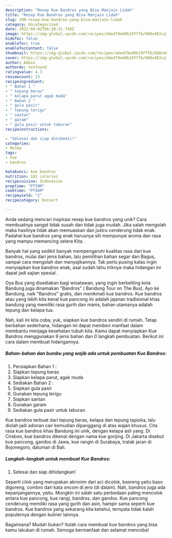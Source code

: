 ```yaml
---
description: "Resep Kue Bandros yang Bisa Manjain Lidah"
title: "Resep Kue Bandros yang Bisa Manjain Lidah"
slug: 390-resep-kue-bandros-yang-bisa-manjain-lidah
category: Uncategorized
date: 2022-04-02T06:20:31.740Z
image: https://img-global.cpcdn.com/recipes/e6ed79ed0b19fff6/680x482cq70/kue-bandros-foto-resep-utama.jpg
hideToc: false
enableToc: true
enableTocContent: false
thumbnail: https://img-global.cpcdn.com/recipes/e6ed79ed0b19fff6/680x482cq70/kue-bandros-foto-resep-utama.jpg
cover: https://img-global.cpcdn.com/recipes/e6ed79ed0b19fff6/680x482cq70/kue-bandros-foto-resep-utama.jpg
author: Admin
authorAv: notfound
ratingvalue: 4.3
reviewcount: 23
recipeingredient:
- " Bahan 1 "
- " tepung beras"
- " kelapa parut agak muda"
- " Bahan 2 "
- " gula pasir"
- " tepung terigu"
- " santan"
- " garam"
- " gula pasir untuk taburan"
recipeinstructions:

- "Selesai dan siap dinikmati!"
categories:
- Resep
tags:
- kue
- bandros

katakunci: kue bandros 
nutrition: 182 calories
recipecuisine: Indonesian
preptime: "PT39M"
cooktime: "PT46M"
recipeyield: "2"
recipecategory: Dessert

---
```





Anda sedang mencari inspirasi resep kue bandros yang unik? Cara membuatnya sangat tidak susah dan tidak juga mudah. Jika salah mengolah maka hasilnya tidak akan memuaskan dan justru cenderung tidak enak. Padahal kue bandros yang enak harusnya sih mempunyai aroma dan rasa yang mampu memancing selera Kita.





Banyak hal yang sedikit banyak mempengaruhi kualitas rasa dari kue bandros, mulai dari jenis bahan, lalu pemilihan bahan segar dan Bagus, sampai cara mengolah dan menyajikannya. Tak perlu pusing kalau ingin menyiapkan kue bandros enak,      asal sudah tahu triknya maka hidangan ini dapat jadi sajian spesial.














Oya Bus yang disediakan bagi wisatawan, yang ingin berkeliling kota Bandung juga dinamakan &#34;Bandros&#34; ( Bandung Tour on The Bus). Ayo ke Bandung, naik &#34;Bandros&#34; gratis, dan menikmati kue bandros. Kue bandros atau yang lebih kita kenal kue pancong ini adalah jajanan tradisional khas bandung yang memiliki rasa gurih dan manis, bahan utamanya adalah tepung dan kelapa tua.






Nah, kali ini kita coba, yuk, siapkan kue bandros sendiri di rumah. Tetap berbahan sederhana, hidangan ini dapat memberi manfaat dalam membantu menjaga kesehatan tubuh kita. Kamu dapat menyiapkan Kue Bandros menggunakan 9 jenis bahan dan 0 langkah pembuatan. Berikut ini cara dalam membuat hidangannya.

<!--inarticleads1-->

##### Bahan-bahan dan bumbu yang wajib ada untuk pembuatan Kue Bandros:

1. Persiapkan  Bahan 1 :
1. Siapkan  tepung beras
1. Siapkan  kelapa parut, agak muda
1. Sediakan  Bahan 2 :
1. Siapkan  gula pasir
1. Gunakan  tepung terigu
1. Siapkan  santan
1. Gunakan  garam
1. Sediakan  gula pasir untuk taburan


Kue bandros terbuat dari tepung beras, kelapa dan tepung tapioka, lalu diolah jadi adonan cair kemudian dipanggang di atas wajan khusus. Cita rasa kue bandros khas Bandung ini unik, dengan kelapa asli yang. Di Cirebon, kue bandros dikenal dengan nama kue gonjing. Di Jakarta disebut kue pancong, gandos di Jawa, kue rangin di Surabaya, tratak jaran di Bojonegoro, daluman di Bali. 

<!--inarticleads2-->

##### Langkah-langkah untuk membuat Kue Bandros:


1. Selesai dan siap dihidangkan!

Seperti cilok yang merupakan akronim dari aci dicolok, basreng yaitu baso digoreng, combro dari kata oncom di jero (di dalam). Nah, bandros juga ada kepanjangannya, yaitu. Mungkin ini salah satu perbedaan paling mencolok antara kue pancong, kue rangi, bandros, dan gandos. Kue pancong cenderung memiliki rasa yang gurih dan asin, hampir sama seperti kue bandros. Kue bandros yang sekarang kita ketahui, ternyata tidak kalah populernya dengan kuliner lainnya. 

Bagaimana? Mudah bukan? Itulah cara membuat kue bandros yang bisa kamu lakukan di rumah. Semoga bermanfaat dan selamat mencoba!
